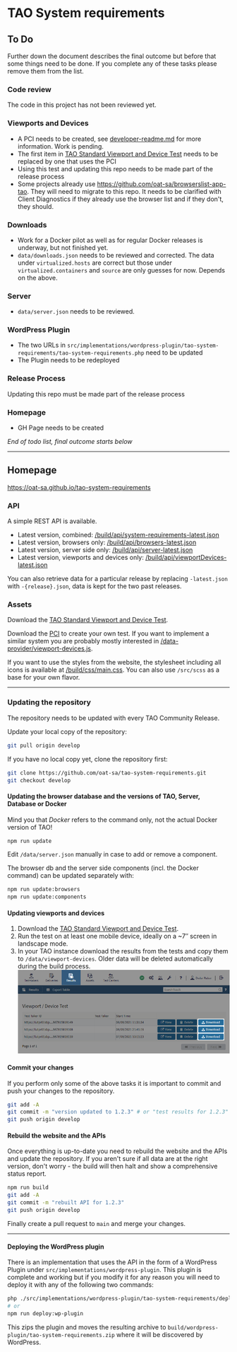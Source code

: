 # TAO System requirements


## To Do
Further down the document describes the final outcome but before that some things need to be done. If you complete any of these tasks please remove them from the list.

### Code review
The code in this project has not been reviewed yet.

### Viewports and Devices
- A PCI needs to be created, see [developer-readme.md](/src/pci/developer-readme.md) for more information. Work is pending.
- The first item in [TAO Standard Viewport and Device Test](assets/test/tao-vd-test.zip) needs to be replaced by one that uses the PCI
- Using this test and updating this repo needs to be made part of the release process
- Some projects already use https://github.com/oat-sa/browserslist-app-tao. They will need to migrate to this repo. It needs to be clarified with Client Diagnostics if they already use the browser list and if they don't, they should.

### Downloads
- Work for a Docker pilot as well as for regular Docker releases is underway, but not finished yet. 
- `data/downloads.json` needs to be reviewed and corrected. The data under `virtualized.hosts` are correct but those under `virtualized.containers` and `source` are only guesses for now. Depends on the above.

### Server 
- `data/server.json` needs to be reviewed.

### WordPress Plugin
- The two URLs in `src/implementations/wordpress-plugin/tao-system-requirements/tao-system-requirements.php` need to be updated
- The Plugin needs to be redeployed

### Release Process
Updating this repo must be made part of the release process

### Homepage
- GH Page needs to be created


_End of todo list, final outcome starts below_

---

## Homepage


https://oat-sa.github.io/tao-system-requirements

### API 
A simple REST API is available.

- Latest version, combined: [/build/api/system-requirements-latest.json](https://oat-sa.github.io/tao-system-requirements/build/api/system-requirements-latest.json)
- Latest version, browsers only: [/build/api/browsers-latest.json](https://oat-sa.github.io/tao-system-requirements/build/api/browsers-latest.json)  
- Latest version, server side only: [/build/api/server-latest.json](https://oat-sa.github.io/tao-system-requirements/build/api/server-latest.json)  
- Latest version, viewports and devices only: [/build/api/viewportDevices-latest.json](https://oat-sa.github.io/tao-system-requirements/build/api/viewportDevices-latest.json)

You can also retrieve data for a particular release by replacing `-latest.json` with `-{release}.json`, data is kept for the two past releases. 

### Assets 


Download the [TAO Standard Viewport and Device Test](assets/test/tao-vd-test.zip).

Download the [PCI](assets/pci/taoenvinfo.zip) to create your own test. If you want to implement a similar system you are probably mostly interested in [/data-provider/viewport-devices.js](data-provider/viewport-devices.js).

If you want to use the styles from the website, the stylesheet including all icons is available at [/build/css/main.css](build/css/main.css). You can also use `/src/scss` as a base for your own flavor.

---

### Updating the repository
The repository needs to be updated with every TAO Community Release.

Update your local copy of the repository:

```bash 
git pull origin develop
```

If you have no local copy yet, clone the repository first:

```bash
git clone https://github.com/oat-sa/tao-system-requirements.git
git checkout develop
```

#### Updating the browser database and the versions of TAO, Server, Database or Docker
Mind you that _Docker_ refers to the command only, not the actual Docker version of TAO!

```bash
npm run update
```
Edit `/data/server.json` manually in case to add or remove a component. 

The browser db and the server side components (incl. the Docker command) can be updated separately with:
```bash
npm run update:browsers
npm run update:components
```

#### Updating viewports and devices

1. Download the [TAO Standard Viewport and Device Test](assets/test/tao-vd-test.zip). 
2. Run the test on at least one mobile device, ideally on a ~7″ screen in landscape mode.
3. In your TAO instance download the results from the tests and copy them to `/data/viewport-devices`. Older data will be deleted automatically during the build process. ![Download](assets/media/download.png)

#### Commit your changes
If you perform only some of the above tasks it is important to commit and push your changes to the repository.
```bash
git add -A
git commit -m "version updated to 1.2.3" # or "test results for 1.2.3"
git push origin develop
``` 

#### Rebuild the website and the APIs
Once everything is up-to-date you need to rebuild the website and the APIs and update the repository. If you aren't sure if all data are at the right version, don't worry - the build will then halt and show a comprehensive status report.

```bash
npm run build
git add -A
git commit -m "rebuilt API for 1.2.3"
git push origin develop
```

Finally create a pull request to `main` and merge your changes.

---
#### Deploying the WordPress plugin
There is an implementation that uses the API in the form of a WordPress Plugin under `src/implementations/wordpress-plugin`. This plugin is complete and working but if you modify it for any reason you will need to deploy it with any of the following two commands:
```bash 
php ./src/implementations/wordpress-plugin/tao-system-requirements/deploy.php
# or
npm run deploy:wp-plugin
``` 
This zips the plugin and moves the resulting archive to `build/wordpress-plugin/tao-system-requirements.zip` where it will be discovered by WordPress.
